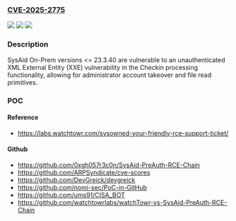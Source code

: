 ### [CVE-2025-2775](https://cve.mitre.org/cgi-bin/cvename.cgi?name=CVE-2025-2775)
![](https://img.shields.io/static/v1?label=Product&message=SysAid%20On-Prem&color=blue)
![](https://img.shields.io/static/v1?label=Version&message=0%20&color=brightgreen)
![](https://img.shields.io/static/v1?label=Vulnerability&message=CWE-611%20Improper%20Restriction%20of%20XML%20External%20Entity%20Reference&color=brightgreen)

### Description

SysAid On-Prem versions <= 23.3.40 are vulnerable to an unauthenticated XML External Entity (XXE) vulnerability in the Checkin processing functionality,  allowing for administrator account takeover and file read primitives.

### POC

#### Reference
- https://labs.watchtowr.com/sysowned-your-friendly-rce-support-ticket/

#### Github
- https://github.com/0xgh057r3c0n/SysAid-PreAuth-RCE-Chain
- https://github.com/ARPSyndicate/cve-scores
- https://github.com/DevGreick/devgreick
- https://github.com/nomi-sec/PoC-in-GitHub
- https://github.com/ums91/CISA_BOT
- https://github.com/watchtowrlabs/watchTowr-vs-SysAid-PreAuth-RCE-Chain

